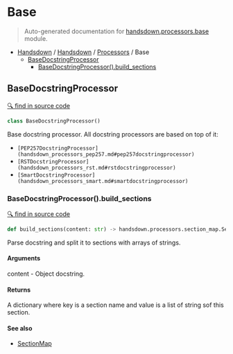# Base

> Auto-generated documentation for [handsdown.processors.base](../handsdown/processors/base.py) module.

- [Handsdown](README.md#handsdown) / [Handsdown](handsdown_index.md#handsdown) / [Processors](handsdown_processors_index.md#processors) / Base
  - [BaseDocstringProcessor](#basedocstringprocessor)
    - [BaseDocstringProcessor().build_sections](#basedocstringprocessorbuild_sections)

## BaseDocstringProcessor

[🔍 find in source code](../handsdown/processors/base.py#l7)

```python
class BaseDocstringProcessor()
```

Base docstring processor. All docstring processors are based on top of it:

- `[PEP257DocstringProcessor](handsdown_processors_pep257.md#pep257docstringprocessor)`
- `[RSTDocstringProcessor](handsdown_processors_rst.md#rstdocstringprocessor)`
- `[SmartDocstringProcessor](handsdown_processors_smart.md#smartdocstringprocessor)`

### BaseDocstringProcessor().build_sections

[🔍 find in source code](../handsdown/processors/base.py#l38)

```python
def build_sections(content: str) -> handsdown.processors.section_map.SectionMap
```

Parse docstring and split it to sections with arrays of strings.

#### Arguments

content - Object docstring.

#### Returns

A dictionary where key is a section name and value is a list of string sof this
section.

#### See also

- [SectionMap](handsdown_processors_section_map.md#sectionmap)
